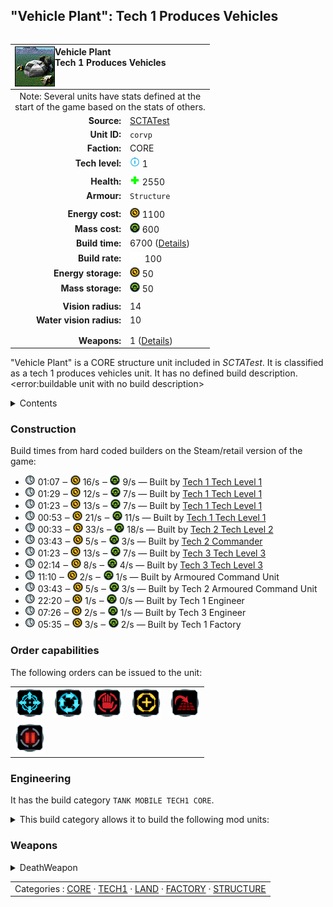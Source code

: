 "Vehicle Plant": Tech 1 Produces Vehicles
----
<table align="right">
    <thead>
        <tr>
            <th align="left" colspan="2">
                <img align="left" title="Vehicle Plant unit icon" src="icons/units/CORVP_icon.png" />Vehicle Plant<br />Tech 1 Produces Vehicles
            </th>
        </tr>
    </thead>
    <tbody>
        <tr><td align="center" colspan="2">Note: Several units have stats defined at the<br />start of the game based on the stats of others.</td></tr>
        <tr>
            <td align="right"><strong>Source:</strong></td>
            <td><a href="SCTATest">SCTATest</a></td>
        </tr>
        <tr>
            <td align="right"><strong>Unit ID:</strong></td>
            <td><code>corvp</code></td>
        </tr>
        <tr>
            <td align="right"><strong>Faction:</strong></td>
            <td>CORE</td>
        </tr>
        <tr>
            <td align="right"><strong>Tech level:</strong></td>
            <td><img src="icons/T1.png" title="Tech 1" /> 1</td>
        </tr>
        <tr><td align="center" colspan="2"></td></tr>
        <tr>
            <td align="right"><strong>Health:</strong></td>
            <td><img src="icons/health.png" title="Health" /> 2550</td>
        </tr>
        <tr>
            <td align="right"><strong>Armour:</strong></td>
            <td><code>Structure</code></td>
        </tr>
        <tr><td align="center" colspan="2"></td></tr>
        <tr>
            <td align="right"><strong>Energy cost:</strong></td>
            <td><img src="icons/energy.png" title="Energy" /> 1100</td>
        </tr>
        <tr>
            <td align="right"><strong>Mass cost:</strong></td>
            <td><img src="icons/mass.png" title="Mass" /> 600</td>
        </tr>
        <tr>
            <td align="right"><strong>Build time:</strong></td>
            <td>6700 (<a href="#construction">Details</a>)</td>
        </tr>
        <tr>
            <td align="right"><strong>Build rate:</strong></td>
            <td><img src="icons/build.png" title="Build" /> 100</td>
        </tr>
        <tr>
            <td align="right"><strong>Energy storage:</strong></td>
            <td><img src="icons/energy.png" title="Energy" /> 50</td>
        </tr>
        <tr>
            <td align="right"><strong>Mass storage:</strong></td>
            <td><img src="icons/mass.png" title="Mass" /> 50</td>
        </tr>
        <tr><td align="center" colspan="2"></td></tr>
        <tr>
            <td align="right"><strong>Vision radius:</strong></td>
            <td>14</td>
        </tr>
        <tr>
            <td align="right"><strong>Water vision radius:</strong></td>
            <td>10</td>
        </tr>
        <tr><td align="center" colspan="2"></td></tr>
        <tr><td align="center" colspan="2"></td></tr>
        <tr>
            <td align="right"><strong>Weapons:</strong></td>
            <td>1 (<a href="#weapons">Details</a>)</td>
        </tr>
    </tbody>
</table>

"Vehicle Plant" is a CORE structure unit included in *SCTATest*.
It is classified as a tech 1 produces vehicles unit. It has no defined build description.<error:buildable unit with no build description>

<details>
<summary>Contents</summary>

1. – <a href="#construction">Construction</a>
2. – <a href="#order-capabilities">Order capabilities</a>
3. – <a href="#engineering">Engineering</a>
4. – <a href="#weapons">Weapons</a>
</details>

### Construction
Build times from hard coded builders on the Steam/retail version of the game:
* <img src="icons/time.png" title="Time" /> 01:07 ‒ <img src="icons/energy.png" title="Energy" /> 16/s ‒ <img src="icons/mass.png" title="Mass" /> 9/s — Built by <a href="CORCV">Tech 1 Tech Level 1</a>
* <img src="icons/time.png" title="Time" /> 01:29 ‒ <img src="icons/energy.png" title="Energy" /> 12/s ‒ <img src="icons/mass.png" title="Mass" /> 7/s — Built by <a href="CORCA">Tech 1 Tech Level 1</a>
* <img src="icons/time.png" title="Time" /> 01:23 ‒ <img src="icons/energy.png" title="Energy" /> 13/s ‒ <img src="icons/mass.png" title="Mass" /> 7/s — Built by <a href="CORCK">Tech 1 Tech Level 1</a>
* <img src="icons/time.png" title="Time" /> 00:53 ‒ <img src="icons/energy.png" title="Energy" /> 21/s ‒ <img src="icons/mass.png" title="Mass" /> 11/s — Built by <a href="CORCS">Tech 1 Tech Level 1</a>
* <img src="icons/time.png" title="Time" /> 00:33 ‒ <img src="icons/energy.png" title="Energy" /> 33/s ‒ <img src="icons/mass.png" title="Mass" /> 18/s — Built by <a href="CORACV">Tech 2 Tech Level 2</a>
* <img src="icons/time.png" title="Time" /> 03:43 ‒ <img src="icons/energy.png" title="Energy" /> 5/s ‒ <img src="icons/mass.png" title="Mass" /> 3/s — Built by <a href="CORDECOM">Tech 2 Commander</a>
* <img src="icons/time.png" title="Time" /> 01:23 ‒ <img src="icons/energy.png" title="Energy" /> 13/s ‒ <img src="icons/mass.png" title="Mass" /> 7/s — Built by <a href="CORCH">Tech 3 Tech Level 3</a>
* <img src="icons/time.png" title="Time" /> 02:14 ‒ <img src="icons/energy.png" title="Energy" /> 8/s ‒ <img src="icons/mass.png" title="Mass" /> 4/s — Built by <a href="CORCSA">Tech 3 Tech Level 3</a>
* <img src="icons/time.png" title="Time" /> 11:10 ‒ <img src="icons/energy.png" title="Energy" /> 2/s ‒ <img src="icons/mass.png" title="Mass" /> 1/s — Built by Armoured Command Unit
* <img src="icons/time.png" title="Time" /> 03:43 ‒ <img src="icons/energy.png" title="Energy" /> 5/s ‒ <img src="icons/mass.png" title="Mass" /> 3/s — Built by Tech 2 Armoured Command Unit
* <img src="icons/time.png" title="Time" /> 22:20 ‒ <img src="icons/energy.png" title="Energy" /> 1/s ‒ <img src="icons/mass.png" title="Mass" /> 0/s — Built by Tech 1 Engineer
* <img src="icons/time.png" title="Time" /> 07:26 ‒ <img src="icons/energy.png" title="Energy" /> 2/s ‒ <img src="icons/mass.png" title="Mass" /> 1/s — Built by Tech 3 Engineer
* <img src="icons/time.png" title="Time" /> 05:35 ‒ <img src="icons/energy.png" title="Energy" /> 3/s ‒ <img src="icons/mass.png" title="Mass" /> 2/s — Built by Tech 1 Factory

### Order capabilities
The following orders can be issued to the unit:
<table>
<td><img float="left" src="icons/orders/move.png" title="Move" /></td>
<td><img float="left" src="icons/orders/patrol.png" title="Patrol" /></td>
<td><img float="left" src="icons/orders/stop.png" title="Stop" /></td>
<td><img float="left" src="icons/orders/guard.png" title="Assist" /></td>
<td><img float="left" src="icons/orders/stand-ground.png" title="Fire State" /></td>
<tr>
<td><img float="left" src="icons/orders/pause.png" title="Pause Construction
Pause/unpause current construction order" /></td>
</table>

### Engineering
It has the build category <code>TANK MOBILE TECH1 CORE</code>. 
<details>
<summary>This build category allows it to build the following mod units:

</summary>

<table>
    <tr>
        <td><img src="icons/T1.png" title="T1" /></td>
        <td><a href="CORCV"><img src="icons/units/CORCV_icon.png" width="64px" /></a></td>
        <td><a href="CORFAV"><img src="icons/units/CORFAV_icon.png" width="64px" /></a></td>
        <td><a href="CORGATOR"><img src="icons/units/CORGATOR_icon.png" width="64px" /></a></td>
        <td><a href="CORRAID"><img src="icons/units/CORRAID_icon.png" width="64px" /></a></td>
        <td><a href="CORMIST"><img src="icons/units/CORMIST_icon.png" width="64px" /></a></td>
        <td><a href="CORLEVLR"><img src="icons/units/CORLEVLR_icon.png" width="64px" /></a></td>
        <td><a href="CORMLV"><img src="icons/units/CORMLV_icon.png" width="64px" /></a></td>
    </tr>
</table>

</details>


### Weapons
<details>
<summary>DeathWeapon</summary>
<p>
    <table>
        <tr>
            <td align="right"><strong>Damage:</strong></td>
            <td>200</td>
        </tr>
        <tr>
            <td align="right"><strong>Damage radius:</strong></td>
            <td>5</td>
        </tr>
        <tr>
            <td align="right"><strong>Damage type:</strong></td>
            <td><code>Normal</code></td>
        </tr>
        <tr>
            <td align="right"><strong>Flags:</strong></td>
            <td>Damage friendly</td>
        </tr>
    </table>
</p>
</details>


<table align=center>
<td>Categories : <a href="_categories.CORE">CORE</a> · <a href="_categories.TECH1">TECH1</a> · <a href="_categories.LAND">LAND</a> · <a href="_categories.FACTORY">FACTORY</a> · <a href="_categories.STRUCTURE">STRUCTURE</a>
